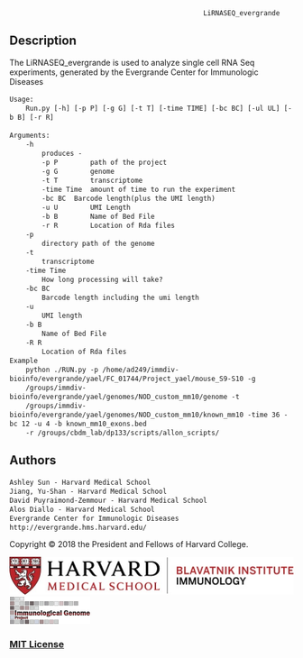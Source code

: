                                                     LiRNASEQ_evergrande

Description
--------------------
The LiRNASEQ_evergrande is used to analyze single cell RNA Seq experiments, generated by the Evergrande Center for Immunologic Diseases  

    Usage:
        Run.py [-h] [-p P] [-g G] [-t T] [-time TIME] [-bc BC] [-ul UL] [-b B] [-r R]
        
    Arguments:
        -h
            produces - 
            -p P        path of the project
            -g G        genome
            -t T        transcriptome
            -time Time  amount of time to run the experiment
            -bc BC	Barcode length(plus the UMI length)
            -u U        UMI Length
            -b B        Name of Bed File
            -r R        Location of Rda files
        -p 
            directory path of the genome
        -t
            transcriptome
        -time Time
            How long processing will take?
        -bc BC
            Barcode length including the umi length
        -u
            UMI length
        -b B
            Name of Bed File  
        -R R
            Location of Rda files            
    Example
        python ./RUN.py -p /home/ad249/immdiv-bioinfo/evergrande/yael/FC_01744/Project_yael/mouse_S9-S10 -g
        /groups/immdiv-bioinfo/evergrande/yael/genomes/NOD_custom_mm10/genome -t
        /groups/immdiv-bioinfo/evergrande/yael/genomes/NOD_custom_mm10/known_mm10 -time 36 -bc 12 -u 4 -b known_mm10_exons.bed
        -r /groups/cbdm_lab/dp133/scripts/allon_scripts/
        
Authors
--------------------
  	Ashley Sun - Harvard Medical School
	Jiang, Yu-Shan - Harvard Medical School
	David Puyraimond-Zemmour - Harvard Medical School
  	Alos Diallo - Harvard Medical School
  	Evergrande Center for Immunologic Diseases
  	http://evergrande.hms.harvard.edu/
	
	
Copyright © 2018 the President and Fellows of Harvard College.

![Blavatnikimmunology](https://github.com/alosdiallo/DNA_Rchitect/blob/master/App/www/Blavatnikimmunology.jpg)
![Immgen](https://github.com/alosdiallo/DNA_Rchitect/blob/master/App/www/immgen.png)  

### [MIT License](https://github.com/alosdiallo/HiC_Network_Viz_tool/blob/master/Licence.txt)
